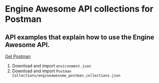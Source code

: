 # Engine Awesome API collections for Postman
## API examples that explain how to use the Engine Awesome API.

[Get Postman](https://www.postman.com)

1. Download and import `environment.json`
2. Download and import `Postman Collections/engineawesome_postman_collections.json`
